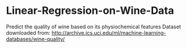 Linear-Regression-on-Wine-Data
==============================

Predict the quality of wine based on its physiochemical features
Dataset downloaded from: http://archive.ics.uci.edu/ml/machine-learning-databases/wine-quality/
